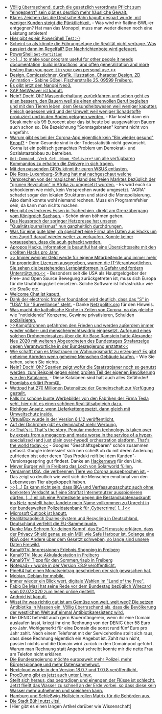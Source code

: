 * [Völlig überraschend, durch die gesetzlich verordnete Pflicht zum "eingesperrt" sein gibt es deutlich mehr häusliche Gewalt.](https://blog.fefe.de/?ts=a1f5c1b5)
* [Klares Zeichen das die Deutsche Bahn kaputt gespart wurde, mit weniger Kunden steigt die Pünktlichkeit.](https://www.heise.de/news/Deutsche-Bahn-in-der-Corona-Krise-so-puenktlich-wie-lange-nicht-4841738.html) - Was wird mir flatline-BWL-er entgegnen? Hat man das Monopol, muss man weder dienen noch eine Leistung anbieten!
* [Hier gibt es ein PowerShell Test :-)](https://sid-500.com/2020/07/12/powershell-quiz-are-you-already-an-advanced-powershell-user/)
* [Scheint so als könnte die Führungsetage die Realität nicht vertrage. Was passiert dann im Regelfall? Der Nachrichtenbote wird gefeuert.](https://www.golem.de/news/car-software-org-volkswagen-entlaesst-software-chef-2007-149597.html)
* [PowerShell `Get-Partition`](https://www.ghacks.net/2020/07/13/microsoft-appears-to-have-fixed-the-recovery-partition-hell-in-windows-10/)
* [>>[...] to make your program useful for other people it needs documentation, build instructions, and often generalization and more testing than you gave it in your own personal use.<<](https://utcc.utoronto.ca/~cks/space/blog/sysadmin/RunningServersFredBrooks)
* [Design, Comiczeichner, Grafik, illustration, Character Design, 2D Animation - Sabine Göbel, Fischerstraße 25, 09599 Freiberg.](https://sagoebel.de/)
* [Es gibt jetzt den Nanopi Neo3.](https://www.golem.de/news/bastelrechner-nanopi-neo3-passt-auf-eine-halbe-kreditkarte-2007-149607.html)
* [SAP NetWeaver ist kaputt.](https://www.bleepingcomputer.com/news/security/critical-sap-recon-flaw-exposes-thousands-of-customers-to-attacks/)
* [Nein? Doch! Oh? Massentierhaltung zurückfahren und schon geht es allen bessern, den Bauern weil sie einen ehrenvollen Beruf begleiten und mit den Tieren leben, dem Gesundheitswesen weil weniger kaputtes Fleisch gegessen wird und der Umwelt weil weniger Schadstoffe produziert und in den Boden getragen werden.](https://www.sonnenseite.com/de/umwelt/stark-reduzierte-tierhaltung-a-lsung-diverser-umweltprobleme.html) - Klar kostet dann ein Steak mehr als 99 Eurocent aber das ist heute bei ausgewählten Bauern auch schon so. Die Bezeichnung "Sonntagsbraten" kommt nicht von ungefähr.
* [Warum gibt es bei der Corona-App eigentlich kein "Bin wieder gesund" Knopf?](https://netzpolitik.org/2020/was-vom-tage-uebrig-blieb-gesundmeldung-gesundheitsamt-und-google-klatsche/) - Denn Gesunde sind in der Todesstatistik nicht gewünscht. Corna ist ein politisch gemachtes Problem um Demokrati- und Sozialstaatabbau zu betreiben.
* [`Get-Command -Verb Get -Noun *Delivery*` um alle verfügbaren Kommandos zu erhalten die *Delivery* in sich tragen.](https://www.windowspro.de/wolfgang-sommergut/delivery-optimization-uebermittlungsoptimierung-zusammen-wsus-nutzen)
* [Mit den passenden GPOs könnt ihr euren WSUS entlasten.](https://www.windowspro.de/wolfgang-sommergut/delivery-optimization-uebermittlungsoptimierung-zusammen-wsus-nutzen)
* [Die Rosa-Luxemburg-Stiftung hat mal nachgeschaut welche Versprechen von der magischen Hand des freien Marktes bezüglich der "grünen Revolution" in Afrika zu umgesetzt wurden.](https://weltnetz.tv/ticker/2371-wusste-man-vorher-versprechen-der-konzerne-erweisen-sich-als-falsch) - Es wird euch so schockieren wie mich, kein Versprechen wurde umgesetzt. "AGRA" schadet sogar den lokalen Strukturen und stärkt die Monopolisierung. Also damit konnte wohl niemand rechnen. Muss ein Programmfehler sein, da kann man nichts machen.
* [Hier gibt es leckeres Essen in Tschechien, direkt am Grenzübergang vom Königreich Sachsen.](https://www.chata-barbora.cz/de/kontakt) - Schön einen böhmen gehen.
* [Das Neusprech der springer Hetzpresse hat unseren "Qualitätsjournalismus" nun ganzheitlich durchdrungen.](https://tuxproject.de/blog/2020/07/kann-journalist-sprache/)
* [Was für eine gute Idee, da speichert eine Firma alle Daten aus Hacks um den Zugriff darauf wieder weiter zu verkaufen. Konnte keiner voraussehen, dass die acuh gehackt werden.](https://www.golem.de/news/sicherheitsluecke-datenleck-sammler-data-viper-gehackt-2007-149634.html)
* [Apropos Hacks, information is beautiful hat eine Übersichtsseite mit den größten Hacks pro Jahr.](https://www.informationisbeautiful.net/visualizations/worlds-biggest-data-breaches-hacks/)
* [>> Immer weniger Geld werde für eigene Mitarbeitende und immer mehr für proprietäre Lizenzen ausgegeben, warnen die IT-Verantwortlichen. Sie sehen die bestehenden Lernplattformen in Gefahr und fordern Unterstützung.<<](https://netzpolitik.org/2020/gemeinsame-erklaerung-der-open-source-bildungsplattformen-lernplattformen-fordern-nachhaltige-finanzierung/) - Besonders seit die USA als Hauptgeldgeber der Free- and Open Source Bewegung zurückgetreten ist, muss sich Europa für die Unabhängigkeit einsetzen. Solche Software ist Infrastruktur wie die Straße etc.
* [Welcome Chat ist kaputt.](https://www.bleepingcomputer.com/news/security/android-chat-app-uses-public-code-to-spy-exposes-user-data/)
* [Dank der electronic frontier foundation wird deutlich, dass das "S" in "USA" für "Surveillance" steht.](https://atlasofsurveillance.org/) - Danke [Netzpolitik.org](https://netzpolitik.org/2020/datenbank-us-buergerrechtsorganisation-stellt-atlas-der-ueberwachung-vor/) für den Hinweis.
* [Was macht die katholische Kirche in Zeiten von Corona, na das gleiche wie "notleidende" Konzerne, Gewinne privatisieren, Schulden sozialisieren.](https://apnews.com/dab8261c68c93f24c0bfc1876518b3f6)
* [>>Kampfdrohnen gefährden den Frieden und werden außerdem immer wieder völker- und menschenrechtswidrig eingesetzt. Aufgrund eines solchen Drohneneinsatzes über die Air Base Ramstein hatte Alexander Neu  2020 mit weiteren Abgeordneten des Bundestages Strafanzeige gegen Verantwortliche in der Bundesregierung erstattet<<](https://weltnetz.tv/video/2373-beihilfe-zum-drohnenmord-strafanzeige-gegen-bundesregierung)
* [Wie schafft man es Misstrauen im Wohnungsmarkt zu erzeugen? Es gibt geheime Abreden wenn geheime Menschen Gebäude kaufen.](https://netzpolitik.org/2020/spekulation-abwenden-wie-frag-den-staat-die-berliner-wohnungspolitik-transparenter-machen-will/) - Wie Sie sehen, sehen Sie nichts.
* [Nein? Doch! Oh? Spanien zeigt wofür die Staatstrojaner noch so genutzt werden, zum Beispiel gegen einen großen Teil der eigenen Bevölkerung wie den Katalanen.](https://www.golem.de/news/nso-group-spanien-setzt-offenbar-staatstrojaner-gegen-katalanen-ein-2007-149659.html) - Diese Katalanen sind halt auch alles Gefährder!
* [Promlabs erklärt PromQL](https://promlabs.com/blog/2020/06/18/the-anatomy-of-a-promql-query)
* [Wattpad hat 270 Millionen Datensätze der Gemeinschaft zur Verfügung gestellt.](https://www.bleepingcomputer.com/news/security/wattpad-data-breach-exposes-account-info-for-millions-of-users/)
* [Falls ihr schöne bunte Werbebilder von den Fabriken der Firma Tesla seht, hier gibt es einen schönen Realitätsabgleich dazu.](https://twitter.com/InvestorSwan/status/1283278217164488704)
* [Richtiger Ansatz, wenn Lieferkettengesetzt, dann gleich mit Umweltschutz inside.](https://www.sonnenseite.com/de/wirtschaft/umweltschutz-im-lieferkettengesetz.html)
* [VirtualBox wurde in der Version 6.1.12 veröffentlicht.](https://www.planet3dnow.de/cms/56845-virtualbox-6-1-12/)
* [Auf der Dichröhre gibt es demnächst mehr Werbung.](https://www.golem.de/news/videoportal-youtube-will-mehr-werbepausen-2007-149668.html)
* [>>That's it. That's the story. Popular modern technology is taken over by expats from a megacorp and made worse in the service of a hyper-specialized (and just plain over-hyped) orchestration platform. That's the world today.<<](https://www.roguelazer.com/2020/07/etcd-or-why-modern-software-makes-me-sad/) - Googles "Geschäftsgebaren" schön zusammen gefasst. Google interessiert sich nen scheiß ob du mit deren Änderung zufrieden bist oder deren "Das Produkt reift bei dem Kunden"-Versionsgespring gut findest. Danke an [Hackernews](http://n-gate.com/hackernews/2020/07/14/0/) für den Link.
* [Meyer Burger will in Freiberg das Loch von Solarworld füllen.](https://www.sonnenseite.com/de/wirtschaft/solarindustrie-kommt-zurck-nach-deutschland.html)
* [Verdammt USA, die verbrennen Tiere wo Corona ausgebrochen ist.](https://netzfrauen.org/2020/07/15/covid-19-2/) - Das zeigt so deutlich wie weit sich die Menschen emotional von den Lebenwesen Tier abgekoppelt haben.
* [>>[...] Es kann nicht sein, dass BKA und Verfassungsschutz auch ohne konkreten Verdacht auf eine Straftat Internetnutzer ausspionieren dürfen. [...] eil ich eine Protestseite gegen die Bestandsdatenauskunft ins Netz gestellt habe, landete mein Name vollkommen zu Unrecht in der bundesweiten Polizeidatenbank für ‚Cybercrime‘. [...]<<](https://www.patrick-breyer.de/?p=592077)
* [Microsoft Outlook ist kaputt.](https://www.bleepingcomputer.com/news/microsoft/microsoft-outlook-is-crashing-worldwide-with-0xc0000005-errors-how-to-fix/)
* [Realitätsabgleich Duales-System und Recycling in Deutschland. Deutschland verfehlt die EU-Sammelquote.](https://www.sonnenseite.com/de/umwelt/elektroschrott-deutschland-verfehlt-eu-sammelquote-von-45-prozent-knapp.html)
* [Danke Max Schrem für deinen Kampf, das EuGH musste erklären, dass der Privacy Shield genau so ein Müll wie Safe Harbour ist. Solange eine NSA oder Andere über dem Gesetzt schweben, so lange sind unsere Daten Freiwild.](https://netzpolitik.org/2020/eugh-zum-privacy-shield-schuld-ist-das-system-der-massenueberwachung/)
* [Kanal9TV: Impressionen Erlebnis Shopping in Freiberg](https://www.youtube.com/watch?v=0lO9DhQ5M7k)
* [Kanal9TV: Neue Akkuladestation in Freiberg](https://www.youtube.com/watch?v=Yn9q1Tqqalc)
* [Kanal9TV: Tipps für den Sommerurlaub in Freiberg](https://www.youtube.com/watch?v=1VWCC-gsg7I)
* [Notepad++ wurde in der Version 7.8.9 veröffentlicht.](https://notepad-plus-plus.org/downloads/v7.8.9/)
* [Pine64 hat einen Monatseintrag geschrieben der sich gewaschen hat.](https://www.pine64.org/2020/07/15/july-updatepmos-ce-pre-orders-and-new-pinephone-version/)
* [Mobian, Debian fpr mobile.](https://mobian-project.org/)
* [Immer wieder ein Blick wert, digitale Wahlen im "Land of the Free".](https://blog.fefe.de/?ts=a1eef742)
* [Fabio De Masi hat seine Rede vor dem Bundestag bezüglich Wirecard vom 02.07.2020 zum lesen online gestellt.](https://www.linksfraktion.de/nc/parlament/reden/detail/fabio-de-masi-wirecard-skandal-wir-haben-als-erste-gewarnt/)
* [Android ist kaputt.](https://www.bleepingcomputer.com/news/security/new-android-malware-steals-your-dating-and-social-accounts/)
* [Wisst ihr was richtig gut ist am Gemüse von weit, weit weg? Die setzen Antibiotika in Massen ein. Völlig überraschend als, dass die Bevölkerung der westlichen Welt auf einmal Antibiotikaresistenz wird.](https://netzfrauen.org/2020/07/17/antibiotika/)
* Die DENIC betreibt auch gern Bauernfängerein, wenn ihr eine Domain auslaufen lasst, kriegt ihr eine Rechnung von der DENIC über 58 Euro pro Jahr. Wohlgemerkt für eine Domain die sonst rund fünf Euro pro Jahr zahlt. Nach einem Telefonat mit der Servicehotline stellt sich raus, dass diese Rechnung eigentlich ein Angebot ist. Zahlt man nicht, passiert nichts und die Domain wird zurück in den Domainpool geführt. Warum man Rechnung statt Angebot schreibt konnte mir die nette Frau am Telefon nicht erklären.
* [Die Bundesregierung möchte europaweit mehr Polizei, mehr Bürgerspionage und mehr Datensammelwut.](https://netzpolitik.org/2020/bundesregierung-fuer-europaeische-polizeipartnerschaft/)
* [Nextcloud wurde in den Version 18.0.7 und 17.0.8 veröffentlicht.](https://nextcloud.com/blog/first-19-update-plus-18-0-7-and-17-0-8/)
* [ProcDump gibt es jetzt auch unter Linux.](https://opensource.com/article/20/7/procdump-linux)
* [Stellt sich heraus, das begradigen und einengen der Flüsse ist schlecht. Jetzt fließt das Wasser zu schnell an der Erde vorbei, so dass diese kein Wasser mehr aufnehmen und speichern kann.](https://www.sonnenseite.com/de/umwelt/anhaltende-drre-erfordert-paradigmenwechsel-knftig-mehr-wasser-in-der-landschaft-halten.html)
* [Hamburg und Schleßwig-Hollstein rollen Matrix für die Behörden aus.](https://www.golem.de/news/messenger-schleswig-holstein-will-matrix-chat-fuer-verwaltung-2007-149687.html)
* [Die Stadt Bühl nutzt Jitsi.](https://netzpolitik.org/2020/interview-wie-freie-software-die-menschen-im-badischen-buehl-begeistert/)
* [Hier gibt es einen langen Artikel darüber wie Wissenschaft]
